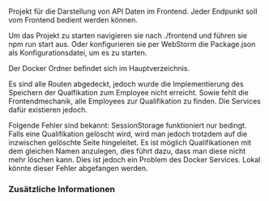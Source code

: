 ###

Projekt für die Darstellung von API Daten im Frontend.
Jeder Endpunkt soll vom Frontend bedient werden können.

Um das Projekt zu starten navigieren sie nach ./frontend und führen sie npm run start aus. Oder konfigurieren sie per WebStorm die Package.json als Konfigurationsdatei, um es zu starten.

Der Docker Ordner befindet sich im Hauptverzeichnis.

Es sind alle Routen abgedeckt, jedoch wurde die Implementierung des Speichern der Qualfikation zum Employee nicht erreicht. Sowie fehlt die Frontendmechanik, alle Employees zur Qualifikation zu finden. Die Services dafür existieren jedoch.

Folgende Fehler sind bekannt:
SessionStorage funktioniert nur bedingt.
Falls eine Qualifikation gelöscht wird, wird man jedoch trotzdem auf die inzwischen gelöschte Seite hingeleitet.
Es ist möglich Qualifikationen mit dem gleichen Namen anzulegen, dies führt dazu, dass man diese nicht mehr löschen kann. Dies ist jedoch ein Problem des Docker Services. Lokal könnte dieser Fehler abgefangen werden.

### Zusätzliche Informationen
